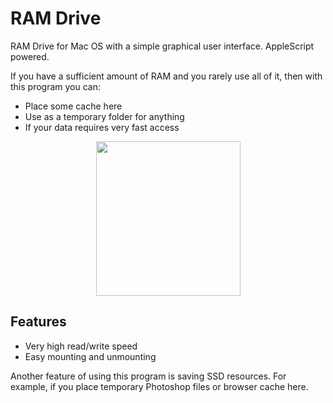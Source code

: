 # RAM Drive
RAM Drive for Mac OS with a simple graphical user interface. AppleScript powered.

If you have a sufficient amount of RAM and you rarely use all of it, then with this program you can:
- Place some cache here
- Use as a temporary folder for anything
- If your data requires very fast access

<p align="center">
<img width="231" height="247" src="https://github.com/divrn/ram-drive/assets/31967374/2571220e-6ca4-47f8-93e6-38d538ed97b7">
</p>

## Features

- Very high read/write speed
- Easy mounting and unmounting
 
Another feature of using this program is saving SSD resources. For example, if you place temporary Photoshop files or browser cache here.

